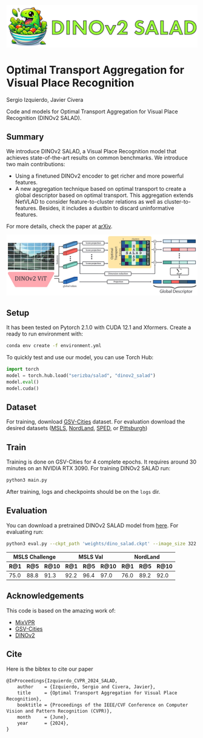 ![DINOv2 SALAD](assets/dino_salad_title.png)
# Optimal Transport Aggregation for Visual Place Recognition
Sergio Izquierdo, Javier Civera

Code and models for Optimal Transport Aggregation for Visual Place Recognition (DINOv2 SALAD).

## Summary

We introduce DINOv2 SALAD, a Visual Place Recognition model that achieves state-of-the-art results on common benchmarks. We introduce two main contributions:
 - Using a finetuned DINOv2 encoder to get richer and more powerful features.
 - A new aggregation technique based on optimal transport to create a global descriptor based on optimal transport. This aggregation extends NetVLAD to consider feature-to-cluster relations as well as cluster-to-features. Besides, it includes a dustbin to discard uninformative features.

For more details, check the paper at [arXiv](https://arxiv.org/abs/2311.15937).

![Method](assets/method.jpg)

## Setup

It has been tested on Pytorch 2.1.0 with CUDA 12.1 and Xformers. Create a ready to run environment with:
```bash
conda env create -f environment.yml
```

To quickly test and use our model, you can use Torch Hub:
```python
import torch
model = torch.hub.load("serizba/salad", "dinov2_salad")
model.eval()
model.cuda()
```

## Dataset

For training, download [GSV-Cities](https://github.com/amaralibey/gsv-cities) dataset. For evaluation download the desired datasets ([MSLS](https://github.com/FrederikWarburg/mapillary_sls), [NordLand](https://surfdrive.surf.nl/files/index.php/s/sbZRXzYe3l0v67W), [SPED](https://surfdrive.surf.nl/files/index.php/s/sbZRXzYe3l0v67W), or [Pittsburgh](https://data.ciirc.cvut.cz/public/projects/2015netVLAD/Pittsburgh250k/))

## Train

Training is done on GSV-Cities for 4 complete epochs. It requires around 30 minutes on an NVIDIA RTX 3090. For training DINOv2 SALAD run:
```bash
python3 main.py
```

After training, logs and checkpoints should be on the `logs` dir.

## Evaluation

You can download a pretrained DINOv2 SALAD model from [here](https://drive.google.com/file/d/1u83Dmqmm1-uikOPr58IIhfIzDYwFxCy1/view?usp=sharing). For evaluating run:

```bash
python3 eval.py --ckpt_path 'weights/dino_salad.ckpt' --image_size 322 322 --batch_size 256 --val_datasets MSLS Nordland
```

<table>
<thead>
  <tr>
    <th colspan="3">MSLS Challenge</th>
    <th colspan="3">MSLS Val</th>
    <th colspan="3">NordLand</th>
  </tr>
  <tr>
    <th>R@1</th>
    <th>R@5</th>
    <th>R@10</th>
    <th>R@1</th>
    <th>R@5</th>
    <th>R@10</th>
    <th>R@1</th>
    <th>R@5</th>
    <th>R@10</th>
  </tr>
</thead>
<tbody>
  <tr>
    <td>75.0</td>
    <td>88.8</td>
    <td>91.3</td>
    <td>92.2</td>
    <td>96.4</td>
    <td>97.0</td>
    <td>76.0</td>
    <td>89.2</td>
    <td>92.0</td>
  </tr>
</tbody>
</table>

## Acknowledgements
This code is based on the amazing work of:
 - [MixVPR](https://github.com/amaralibey/MixVPR)
 - [GSV-Cities](https://github.com/amaralibey/gsv-cities)
 - [DINOv2](https://github.com/facebookresearch/dinov2)

## Cite
Here is the bibtex to cite our paper
```
@InProceedings{Izquierdo_CVPR_2024_SALAD,
    author    = {Izquierdo, Sergio and Civera, Javier},
    title     = {Optimal Transport Aggregation for Visual Place Recognition},
    booktitle = {Proceedings of the IEEE/CVF Conference on Computer Vision and Pattern Recognition (CVPR)},
    month     = {June},
    year      = {2024},
}
```

